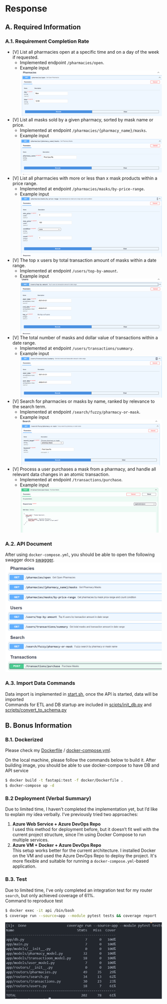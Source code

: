 # Response
## A. Required Information
### A.1. Requirement Completion Rate
- [V] List all pharmacies open at a specific time and on a day of the week if requested.
  - Implemented endpoint `/pharmacies/open`.
  - Example input
  ![](docs/pharmacies_open.png)
- [V] List all masks sold by a given pharmacy, sorted by mask name or price.
  - Implemented at endpoint `/pharmacies/{pharmacy_name}/masks`.
  - Example input
  ![](docs/pharmacyies_name.png)
- [V] List all pharmacies with more or less than x mask products within a price range.
  - Implemented at endpoint `/pharmacies/masks/by-price-range`.
  - Example input
  ![](docs/masks-by-price.png)
- [V] The top x users by total transaction amount of masks within a date range.
  - Implemented at endpoint `/users/top-by-amount`.
  - Example input
  ![](docs/user-top-by-amount.png)
- [V] The total number of masks and dollar value of transactions within a date range.
  - Implemented at endpoint `/users/transactions/summary`.
  - Example input
  ![](docs/transactions-summary.png)
- [V] Search for pharmacies or masks by name, ranked by relevance to the search term.
  - Implemented at endpoint `/search/fuzzy/pharmacy-or-mask`.
  - Example input
  ![](docs/serch-pharmacies.png)
- [V] Process a user purchases a mask from a pharmacy, and handle all relevant data changes in an atomic transaction.
  - Implemented at endpoint `/transactions/purchase`.
  - Example input
  ![](docs/transactions-purchase.png)

### A.2. API Document
After using `docker-compose.yml`, you should be able to open the following swagger docs
[swagger](http://localhost:9789/docs).
![swagger example](docs/swagger.png)

### A.3. Import Data Commands
Data import is implemented in [start.sh](start.sh), once the API is started, data will be imported<br>
Commands for ETL and DB startup are included in [scipts/init_db.py](scripts/init_db.py) and [scripts/convert_to_schema.py](scripts/conver_to_schema.py)

## B. Bonus Information

### B.1. Dockerized
Please check my [Dockerfile](docker/Dockerfile) / [docker-compose.yml](docker/docker-compose.yml).

On the local machine, please follow the commands below to build it.
After building image, you should be able to use docker-compose to have DB and API service
```bash
$ docker build -t fastapi:test -f docker/Dockerfile .  
$ docker-compose up -d
```
### B.2 Deployment (Verbal Summary)
Due to limited time, I haven’t completed the implementation yet, but I’d like to explain my idea verbally. I’ve previously tried two approaches:
1. **Azure Web Service + Azure DevOps Repo**  
  I used this method for deployment before, but it doesn’t fit well with the current project structure, since I’m using Docker Compose to run multiple services.
2. **Azure VM + Docker + Azure DevOps Repo**  
  This setup works better for the current architecture. I installed Docker on the VM and used the Azure DevOps Repo to deploy the project. It's more flexible and suitable for running a `docker-compose.yml`-based application.

### B.3. Test
Due to limited time, I've only completed an integration test for my router `search`, but only achieved coverage of 61%.<br> 
Command to reproduce test
```bash
$ docker exec -it api /bin/bash
$ coverage run --source=app --module pytest tests && coverage report
```
![](docs/coverage_report.png)
